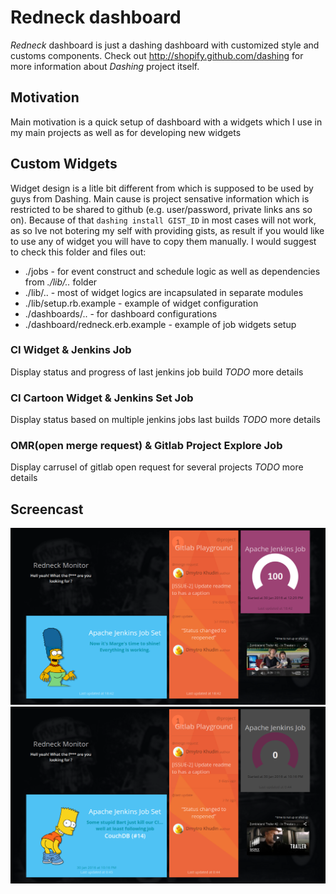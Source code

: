 # Redneck dashboard
_Redneck_ dashboard is just a dashing dashboard with customized style and customs components. Check out http://shopify.github.com/dashing for more information about _Dashing_ project itself.

## Motivation
Main motivation is a quick setup of dashboard with a widgets which I use in my main projects as well as for developing new widgets

## Custom Widgets
Widget design is a litle bit different from which is supposed to be used by guys from Dashing. Main cause is project sensative information which is restricted to be shared to github (e.g. user/password, private links ans so on). Because of that `dashing install GIST_ID` in most cases will not work, as so Ive not botering my self with providing gists, as result if you would like to use any of widget you will have to copy them manually. I would suggest to check this folder and files out:
 
 * ./jobs - for event construct and schedule logic as well as dependencies from _./lib/.._ folder  
 * ./lib/.. - most of widget logics are incapsulated in separate modules    
 * ./lib/setup.rb.example - example of widget configuration
 * ./dashboards/.. - for dashboard configurations
 * ./dashboard/redneck.erb.example - example of job widgets setup

### CI Widget & Jenkins Job
Display status and progress of last jenkins job build
_TODO_ more details

### CI Cartoon Widget & Jenkins Set Job
Display status based on multiple jenkins jobs last builds
_TODO_ more details

### OMR(open merge request) & Gitlab Project Explore Job 
Display carrusel of gitlab open request for several projects
_TODO_ more details

## Screencast
![Alt text](/demoscreen.png?raw=true "Redneck Example Dashboard")
![Alt text](/demoscreen2.png?raw=true "Redneck Example Dashboard 2")
